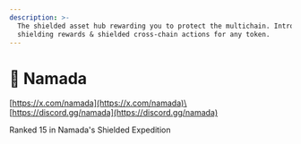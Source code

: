 ```yaml
---
description: >-
  The shielded asset hub rewarding you to protect the multichain. Introducing
  shielding rewards & shielded cross-chain actions for any token.
---
```


# 🧊 Namada

[https://x.com/namada](https://x.com/namada)\
[https://discord.gg/namada](https://discord.gg/namada)

Ranked 15 in Namada's Shielded Expedition

<figure><img src=".gitbook/assets/Screenshot 2024-05-24 at 2.10.41 PM.png" alt=""><figcaption></figcaption></figure>



